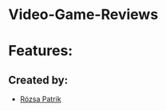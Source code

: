﻿# Video-Game-Reviews
 
 # Features:
 

## Created by:
- [Rózsa Patrik](https://github.com/rozsapatrik)
